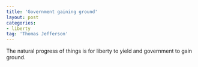 ```yaml
---
title: 'Government gaining ground'
layout: post
categories:
- liberty
tag: 'Thomas Jefferson'
---
```


The natural progress of things is for liberty to yield and government to gain ground.